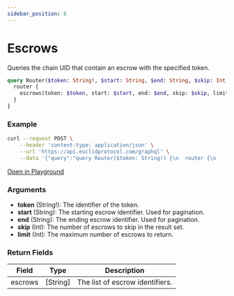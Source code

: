 ```yaml
---
sidebar_position: 6
---
```

# Escrows
Queries the chain UID that contain an escrow with the specified token.
```graphql
query Router($token: String!, $start: String, $end: String, $skip: Int, $limit: Int) {
  router {
    escrows(token: $token, start: $start, end: $end, skip: $skip, limit: $limit)
  }
}
```
### Example

```bash
curl --request POST \
    --header 'content-type: application/json' \
    --url 'https://api.euclidprotocol.com/graphql' \
    --data '{"query":"query Router($token: String!) {\n  router {\n    escrows(token: $token) {\n      chain_id\n      chain_uid\n    }\n  }\n}","variables":{"token":"usdt"}}'
```

[Open in Playground](https://api.euclidprotocol.com/?explorerURLState=N4IgJg9gxgrgtgUwHYBcQC4QEcYIE4CeABAEoQwr4AUAJChANbLpEDKKeAlkgOYCEASiLAAOkiJE85SnmFiJEhAGcoUgO5Kq9JkhZ1GyIaPEKJUABYBDbgH1OYeaaIXrSGzHuOJAX0e%2Bk3iAANCAAbpZclgBGADbKGCDGEiIg2sgpLCkwSmAoKUFigd5AA)

### Arguments

- **token** (String!): The identifier of the token.
- **start** (String): The starting escrow identifier. Used for pagination.
- **end** (String): The ending escrow identifier. Used for pagination.
- **skip** (Int): The number of escrows to skip in the result set.
- **limit** (Int): The maximum number of escrows to return.

### Return Fields

| Field                  | Type   | Description                                             |
|------------------------|--------|---------------------------------------------------------|
| escrows                | [String] | The list of escrow identifiers.                           |